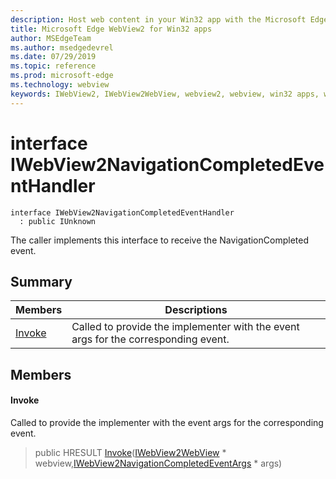 ```yaml
---
description: Host web content in your Win32 app with the Microsoft Edge WebView2 control
title: Microsoft Edge WebView2 for Win32 apps
author: MSEdgeTeam
ms.author: msedgedevrel
ms.date: 07/29/2019
ms.topic: reference
ms.prod: microsoft-edge
ms.technology: webview
keywords: IWebView2, IWebView2WebView, webview2, webview, win32 apps, win32, edge
---
```


# interface IWebView2NavigationCompletedEventHandler 

```
interface IWebView2NavigationCompletedEventHandler
  : public IUnknown
```

The caller implements this interface to receive the NavigationCompleted event.

## Summary

 Members                        | Descriptions
--------------------------------|---------------------------------------------
[Invoke](#invoke) | Called to provide the implementer with the event args for the corresponding event.

## Members

#### Invoke 

Called to provide the implementer with the event args for the corresponding event.

> public HRESULT [Invoke](#interface_i_web_view2_navigation_completed_event_handler_1acf189c9c9293620be6d2d50dad5029f3)([IWebView2WebView](IWebView2WebView.md#interface_i_web_view2_web_view) * webview,[IWebView2NavigationCompletedEventArgs](IWebView2NavigationCompletedEventArgs.md#interface_i_web_view2_navigation_completed_event_args) * args)

